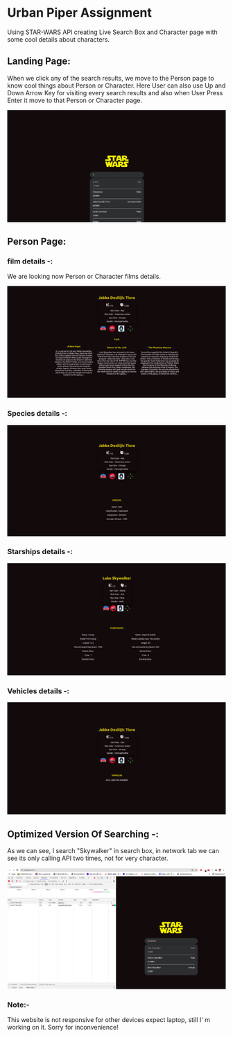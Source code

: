 # Urban Piper Assignment

Using STAR-WARS API creating Live Search Box and Character page with some cool details about characters.

## Landing Page:

<p> When we click any of the search results, we move to the Person page to know cool things about Person or Character. Here User can also use Up and Down Arrow Key for visiting every search results and also when User Press Enter it move to that Person or Character page. </p>
<img src="Screenshot/pic5.png">

## Person Page:

### film details -:

<p>We are looking now Person or Character films details.</p>
<img src="Screenshot/pic4.png">

### Species details -:

<img src="Screenshot/pic2.png">

### Starships details -:

<img src="Screenshot/pic1.png">

### Vehicles details -:

<img src="Screenshot/pic3.png">

## Optimized Version Of Searching -:

<p> As we can see, I search "Skywalker" in search box, in network tab we can see its only calling API two times, not for very character. </p>
<img src="Screenshot/pic6.png">

### Note:-

<p> This website is not responsive for other devices expect laptop, still I' m working on it. Sorry for inconvenience!</p>
